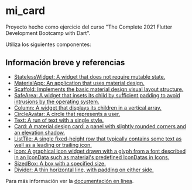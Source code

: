 # mi_card

Proyecto hecho como ejercicio del curso "The Complete 2021 Flutter Development Bootcamp with Dart".

Utiliza los siguientes componentes:

## Información breve y referencias
- [StatelessWidget: A widget that does not require mutable state.](https://api.flutter.dev/flutter/widgets/StatelessWidget-class.html)
- [MaterialApp: An application that uses material design.](https://api.flutter.dev/flutter/material/MaterialApp-class.html)
- [Scaffold: Implements the basic material design visual layout structure.](https://api.flutter.dev/flutter/material/Scaffold-class.html)
- [SafeArea: A widget that insets its child by sufficient padding to avoid intrusions by the operating system.](https://api.flutter.dev/flutter/widgets/SafeArea-class.html)
- [Column: A widget that displays its children in a vertical array.](https://api.flutter.dev/flutter/widgets/Column-class.html)
- [CircleAvatar: A circle that represents a user.](https://api.flutter.dev/flutter/material/CircleAvatar-class.html)
- [Text: A run of text with a single style.](https://api.flutter.dev/flutter/widgets/Text-class.html)
- [Card: A material design card: a panel with slightly rounded corners and an elevation shadow.](https://api.flutter.dev/flutter/material/Card-class.html)
- [ListTile: A single fixed-height row that typically contains some text as well as a leading or trailing icon.](https://api.flutter.dev/flutter/material/ListTile-class.html)
- [Icon: A graphical icon widget drawn with a glyph from a font described in an IconData such as material's predefined IconDatas in Icons.](https://api.flutter.dev/flutter/widgets/Icon-class.html)
- [SizedBox: A box with a specified size.](https://api.flutter.dev/flutter/widgets/SizedBox-class.html)
- [Divider: A thin horizontal line, with padding on either side.](https://api.flutter.dev/flutter/material/Divider-class.html)

Para más información ver la [documentación en línea](https://flutter.dev/docs).
